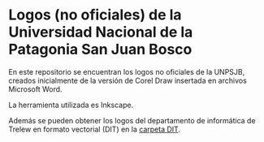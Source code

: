 # Logos (no oficiales) de la Universidad Nacional de la Patagonia San Juan Bosco

En este repositorio se encuentran los logos no oficiales de la UNPSJB, creados inicialmente de la versión de Corel Draw insertada en archivos Microsoft Word.

La herramienta utilizada es Inkscape.

Además se pueden obtener los logos del departamento de informática de Trelew en formato vectorial (DIT) en la [carpeta DIT](./DIT).